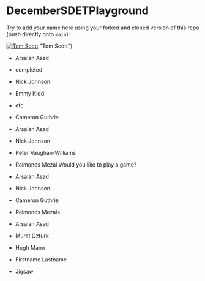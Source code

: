 # DecemberSDETPlayground

Try to add your name here using your forked and cloned version of this repo (push directly onto `main`):

[![Tom Scott](http://i3.ytimg.com/vi/g_EnsU88o6M/hqdefault.jpgg)](https://www.youtube.com/watch?v=g_EnsU88o6M) "Tom Scott")
- Arsalan Asad
- completed
- Nick Johnson
- Emmy Kidd
- etc.
- Cameron Guthrie

- Arsalan Asad
- Nick Johnson
- Peter Vaughan-Williams
- Raimonds Mezal
Would you like to play a game? 

- Arsalan Asad


- Nick Johnson
- Cameron Guthrie
- Raimonds Mezals
- Arsalan Asad
- Murat Ozturk
- Hugh Mann
- Firstname Lastname
- Jigsaw

